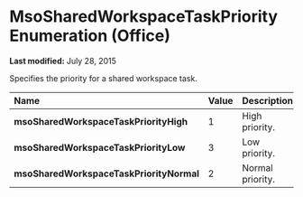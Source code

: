 
# MsoSharedWorkspaceTaskPriority Enumeration (Office)

 **Last modified:** July 28, 2015

Specifies the priority for a shared workspace task.


|**Name**|**Value**|**Description**|
|:-----|:-----|:-----|
| **msoSharedWorkspaceTaskPriorityHigh**|1|High priority.|
| **msoSharedWorkspaceTaskPriorityLow**|3|Low priority.|
| **msoSharedWorkspaceTaskPriorityNormal**|2|Normal priority.|
